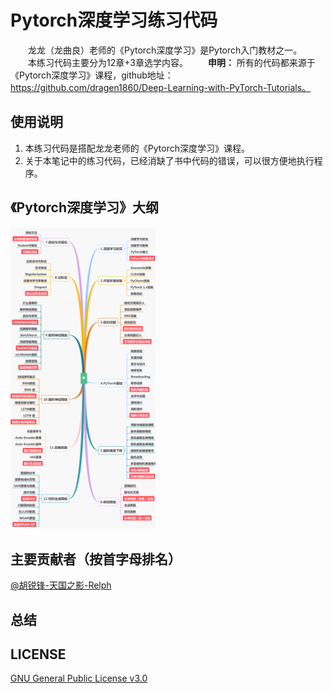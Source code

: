 # Pytorch深度学习练习代码
&emsp;&emsp;龙龙（龙曲良）老师的《Pytorch深度学习》是Pytorch入门教材之一。  
&emsp;&emsp;本练习代码主要分为12章+3章选学内容。
&emsp;&emsp;**申明：** 所有的代码都来源于《Pytorch深度学习》课程，github地址：https://github.com/dragen1860/Deep-Learning-with-PyTorch-Tutorials。

## 使用说明
1. 本练习代码是搭配龙龙老师的《Pytorch深度学习》课程。
2. 关于本笔记中的练习代码，已经消缺了书中代码的错误，可以很方便地执行程序。  

## 《Pytorch深度学习》大纲
<img src="./res/deeplearning-with-pytorch-outline.png" width="232">

## 主要贡献者（按首字母排名）
[@胡锐锋-天国之影-Relph](https://github.com/Relph1119)

## 总结

## LICENSE
[GNU General Public License v3.0](https://github.com/relph1119/deeplearning-with-pytorch-notes/blob/master/LICENSE)